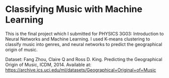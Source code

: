 # Classifying Music with Machine Learning
This is the final project which I submitted for PHYSICS 3G03: Introduction to Neural Networks and Machine Learning. I used K-means clustering to classify music into genres, and neural networks to predict the geographical origin of music.

Dataset:
Fang Zhou, Claire Q and Ross D. King. Predicting the Geographical Origin of Music, ICDM, 2014.
Available at: https://archive.ics.uci.edu/ml/datasets/Geographical+Original+of+Music
